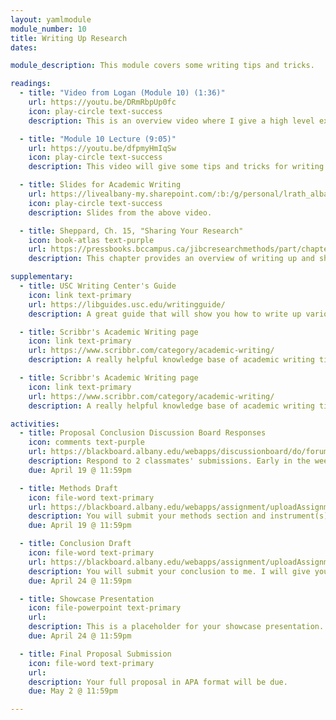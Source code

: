 ```yaml
---
layout: yamlmodule
module_number: 10
title: Writing Up Research
dates:

module_description: This module covers some writing tips and tricks.

readings:
  - title: "Video from Logan (Module 10) (1:36)"
    url: https://youtu.be/DRmRbpUp0fc
    icon: play-circle text-success
    description: This is an overview video where I give a high level explanation of the readings and describe this week's tasks.

  - title: "Module 10 Lecture (9:05)"
    url: https://youtu.be/dfpmyHmIqSw
    icon: play-circle text-success
    description: This video will give some tips and tricks for writing coherently and cohesively.

  - title: Slides for Academic Writing
    url: https://livealbany-my.sharepoint.com/:b:/g/personal/lrath_albany_edu/EbZNTjEJn9RNofLTXPmMDbMByg-UgZ8Yp6dAowI2okR5LA?e=z6k8QO
    icon: play-circle text-success
    description: Slides from the above video.

  - title: Sheppard, Ch. 15, "Sharing Your Research"
    icon: book-atlas text-purple
    url: https://pressbooks.bccampus.ca/jibcresearchmethods/part/chapter-15-sharing-your-research/
    description: This chapter provides an overview of writing up and sharing your research based on audience and format.

supplementary:
  - title: USC Writing Center's Guide
    icon: link text-primary
    url: https://libguides.usc.edu/writingguide/
    description: A great guide that will show you how to write up various sections of a paper.

  - title: Scribbr's Academic Writing page
    icon: link text-primary
    url: https://www.scribbr.com/category/academic-writing/
    description: A really helpful knowledge base of academic writing tips and tricks. Check out the <a href="https://www.scribbr.com/academic-writing/transition-words/" target="_blank">transitions words</a> page, for example.

  - title: Scribbr's Academic Writing page
    icon: link text-primary
    url: https://www.scribbr.com/category/academic-writing/
    description: A really helpful knowledge base of academic writing tips and tricks. Check out the <a href="https://www.scribbr.com/academic-writing/transition-words/" target="_blank">transitions words</a> page or the <a href="https://www.scribbr.com/apa-style/methods-section/" target="_blank">methods</a>, for example.

activities:
  - title: Proposal Conclusion Discussion Board Responses
    icon: comments text-purple
    url: https://blackboard.albany.edu/webapps/discussionboard/do/forum?action=list_threads&course_id=_174705_1&nav=discussion_board_entry&conf_id=_283757_1&forum_id=_613517_1
    description: Respond to 2 classmates' submissions. Early in the week you can respond to their post with just your name in order to sign up to review their paper. Then, later in the week, create another discussion board post with feedback. If two people have already claimed someone's post, you need to pick someone else's paper. While you will provide your feedback in a discussion board post, you may also leave specific comments or questions directly on the document.
    due: April 19 @ 11:59pm

  - title: Methods Draft
    icon: file-word text-primary
    url: https://blackboard.albany.edu/webapps/assignment/uploadAssignment?content_id=_7859695_1&course_id=_174705_1&group_id=&mode=cpview
    description: You will submit your methods section and instrument(s) (as appendices) to me. I will give you feedback and then you will re-submit it as an additional attempt.
    due: April 19 @ 11:59pm

  - title: Conclusion Draft
    icon: file-word text-primary
    url: https://blackboard.albany.edu/webapps/assignment/uploadAssignment?content_id=_7859696_1&course_id=_174705_1&group_id=&mode=cpview
    description: You will submit your conclusion to me. I will give you feedback and then you will re-submit it as an additional attempt.
    due: April 24 @ 11:59pm

  - title: Showcase Presentation
    icon: file-powerpoint text-primary
    url:
    description: This is a placeholder for your showcase presentation.
    due: April 24 @ 11:59pm

  - title: Final Proposal Submission
    icon: file-word text-primary
    url:
    description: Your full proposal in APA format will be due.
    due: May 2 @ 11:59pm

---
```

